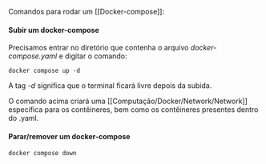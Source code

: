 Comandos para rodar um [[Docker-compose]]:

#### **Subir um docker-compose**
Precisamos entrar no diretório que contenha o arquivo *docker-compose.yaml* e digitar o comando:
```
docker compose up -d
```

A tag *-d* significa que o terminal ficará livre depois da subida.

O comando acima criará uma [[Computação/Docker/Network/Network]] específica para os contêineres, bem como os contêineres presentes dentro do .yaml.

#### **Parar/remover um docker-compose**
```
docker compose down
```
